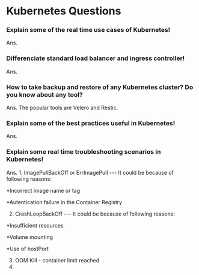# Kubernetes Questions

### Explain some of the real time use cases of Kubernetes!

Ans. 


### Differenciate standard load balancer and ingress controller!

Ans. 


### How to take backup and restore of any Kubernetes cluster? Do you know about any tool?

Ans. The popular tools are Velero and Restic.

### Explain some of the best practices useful in Kubernetes!

Ans.

### Explain some real time troubleshooting scenarios in Kubernetes!

Ans. 1. ImagePullBackOff or ErrImagePull --- It could be because of following reasons:

*Incorrect image name or tag

*Autentication failure in the Container Registry

2. CrashLoopBackOff --- It could be because of following reasons:

*Insufficient resources

*Volume mounting

*Use of hostPort

3. OOM Kill - container limit reached
4. 

